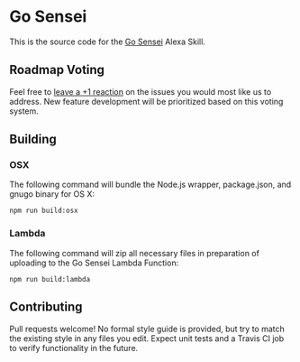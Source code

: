 # Go Sensei

This is the source code for the [Go Sensei](https://www.amazon.com/Nathan-Thompson-Go-Sensei/dp/B074DBPH2D/) Alexa Skill.

## Roadmap Voting

Feel free to [leave a +1 reaction](https://github.com/blog/2119-add-reactions-to-pull-requests-issues-and-comments) on the issues you would most like us to address. New feature development will be prioritized based on this voting system.

## Building

### OSX

The following command will bundle the Node.js wrapper, package.json, and gnugo binary for OS X:

    npm run build:osx

### Lambda

The following command will zip all necessary files in preparation of uploading to the Go Sensei Lambda Function:

    npm run build:lambda

## Contributing

Pull requests welcome! No formal style guide is provided, but try to match the existing style in any files you edit. Expect unit tests and a Travis CI job to verify functionality in the future.
